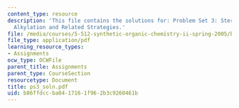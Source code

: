 ```yaml
---
content_type: resource
description: 'This file contains the solutions for: Problem Set 3: Stereocontrolled
  Alkylation and Related Strategies.'
file: /media/courses/5-512-synthetic-organic-chemistry-ii-spring-2005/b86ffdccba0417161f962b3c9260461b_ps3_soln.pdf
file_type: application/pdf
learning_resource_types:
- Assignments
ocw_type: OCWFile
parent_title: Assignments
parent_type: CourseSection
resourcetype: Document
title: ps3_soln.pdf
uid: b86ffdcc-ba04-1716-1f96-2b3c9260461b
---
```

